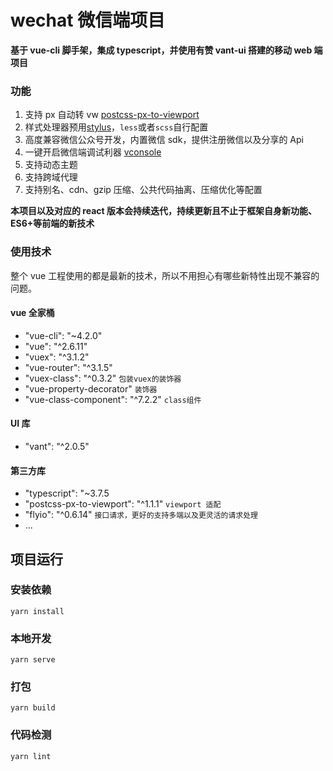 # wechat 微信端项目

**基于 vue-cli 脚手架，集成 typescript，并使用有赞 vant-ui 搭建的移动 web 端项目**

### 功能

1. 支持 px 自动转 vw [postcss-px-to-viewport](https://www.npmjs.com/package/postcss-px-to-viewport)
2. 样式处理器预用[stylus](https://stylus.bootcss.com/)，`less`或者`scss`自行配置
3. 高度兼容微信公众号开发，内置微信 sdk，提供注册微信以及分享的 Api
4. 一键开启微信端调试利器 [vconsole](https://github.com/Tencent/vConsole/blob/dev/README_CN.md)
5. 支持动态主题
6. 支持跨域代理
7. 支持别名、cdn、gzip 压缩、公共代码抽离、压缩优化等配置

**本项目以及对应的 react 版本会持续迭代，持续更新且不止于框架自身新功能、ES6+等前端的新技术**

### 使用技术

整个 vue 工程使用的都是最新的技术，所以不用担心有哪些新特性出现不兼容的问题。

#### vue 全家桶

- "vue-cli": "~4.2.0"
- "vue": "^2.6.11"
- "vuex": "^3.1.2"
- "vue-router": "^3.1.5"
- "vuex-class": "^0.3.2" `包装vuex的装饰器`
- "vue-property-decorator" `装饰器`
- "vue-class-component": "^7.2.2" `class组件`

#### UI 库

- "vant": "^2.0.5"

#### 第三方库

- "typescript": "~3.7.5
- "postcss-px-to-viewport": "^1.1.1" `viewport 适配`
- "flyio": "^0.6.14" `接口请求，更好的支持多端以及更灵活的请求处理`
- ...

## 项目运行

### 安装依赖

```
yarn install
```

### 本地开发

```
yarn serve
```

### 打包

```
yarn build
```

### 代码检测

```
yarn lint
```
